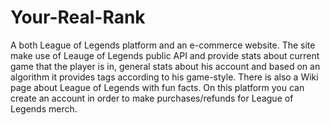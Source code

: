 # Your-Real-Rank  
A both League of Legends platform and an e-commerce website. The site make use of Leauge of Legends public API and provide stats about current game that the player is in, general stats about his account and based on an algorithm it provides tags according to his game-style. There is also a Wiki page about League of Legends with fun facts. On this platform you can create an account in order to make purchases/refunds for League of Legends merch.
